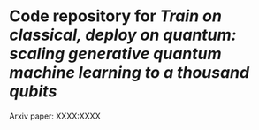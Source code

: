 # Code repository for *Train on classical, deploy on quantum: scaling generative quantum machine learning to a thousand qubits*

Arxiv paper: XXXX:XXXX
